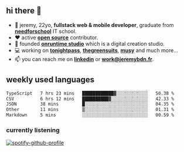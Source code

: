 ## hi there 👋

- 👦 jeremy,  22yo, **fullstack web & mobile developer**, graduate from **[needforschool](https://www.needfor-school.com/)** IT school.
- ❤️ active **[open source](https://github.com/jerembdn)** contributor.
- 🧠 founded **[onruntime studio](https://github.com/onruntime)** which is a digital creation studio.
- 💻 working on **[tonightpass](https://tonightpass.com)**, **[thegreensuits](https://thegreensuits.fr)**, **[musy](https://github.com/musyapp)** and much more...
- 📫 you can reach me on **[linkedin](https://www.linkedin.com/in/jeremybdn/)** or **[work@jeremybdn.fr](mailto:work@jeremybdn.fr)**.

## weekly used languages

<!--START_SECTION:waka-->

```txt
TypeScript   7 hrs 23 mins   ████████████▓░░░░░░░░░░░░   50.38 %
CSV          6 hrs 12 mins   ██████████▓░░░░░░░░░░░░░░   42.33 %
JSON         38 mins         █░░░░░░░░░░░░░░░░░░░░░░░░   04.35 %
Other        11 mins         ▒░░░░░░░░░░░░░░░░░░░░░░░░   01.31 %
Markdown     5 mins          ░░░░░░░░░░░░░░░░░░░░░░░░░   00.59 %
```

<!--END_SECTION:waka-->

### currently listening
[![spotify-github-profile](https://spotify-github-profile.vercel.app/api/view?uid=31ugdvkonmhxzbnkai2r7ue2empe&cover_image=true&theme=natemoo-re&show_offline=false&background_color=121212&bar_color=3356d7&bar_color_cover=false)](https://open.spotify.com/user/31225jnpumbhbpldcz2wjg24aymi)
